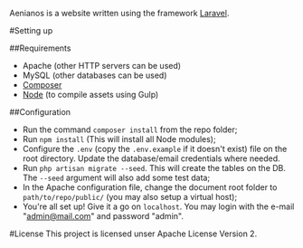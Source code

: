 Aenianos is a website written using the framework [Laravel](http://laravel.com/).

#Setting up

##Requirements

- Apache (other HTTP servers can be used)
- MySQL (other databases can be used)
- [Composer](https://getcomposer.org/download/)
- [Node](https://nodejs.org) (to compile assets using Gulp)

##Configuration
- Run the command `composer install` from the repo folder;
- Run `npm install` (This will install all Node modules);
- Configure the `.env` (copy the `.env.example` if it doesn't exist) file on the root directory. Update the database/email credentials where needed.
- Run `php artisan migrate --seed`. This will create the tables on the DB. The `--seed` argument will also add some test data;
- In the Apache configuration file, change the document root folder to `path/to/repo/public/` (you may also setup a virtual host);
- You're all set up! Give it a go on `localhost`. You may login with the e-mail "admin@mail.com" and password "admin".

#License
This project is licensed unser Apache License Version 2.
